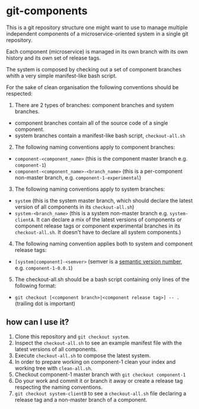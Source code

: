 # git-components

This is a git repository structure one might want to use to manage multiple
independent components of a microservice-oriented system in a single git repository.

Each component (microservice) is managed in its own branch with its own history and its own set of release tags.

The system is composed by checking out a set of component branches whith a very simple manifest-like bash script. 

For the sake of clean organisation the following conventions should be respected:

1. There are 2 types of branches: component branches and system branches.
 - component branches contain all of the source code of a single component.
 - system branches contain a manifest-like bash script, `checkout-all.sh`
2. The following naming conventions apply to component branches:
 - `component-<component_name>` (this is the component master branch e.g. `component-1`)
 - `component-<component_name>-<branch_name>` (this is a per-component non-master branch, e.g. `component-1-experimental`)
3. The following naming conventions apply to system branches:
 - `system` (this is the system master branch, which should declare the latest version of all components in its `checkout-all.sh`)
 - `system-<branch_name>` (this is a system non-master branch e.g. `system-clientA`. It can declare a mix of the latest versions of components or component release tags or component experimental branches in its `checkout-all.sh`. It doesn't have to declare all system components.)
 4. The following naming convention applies both to system and component release tags:
 - `[system|component]-<semver>` (semver is a [semantic version number](http://semver.org/), e.g. `component-1-0.0.1`)
5. The checkout-all.sh should be a bash script containing only lines of the following format:
 - `git checkout [<component branch>|<component release tag>] -- .` (trailing dot is important)
 
## how can I use it?

1. Clone this repository and `git checkout system`.
2. Inspect the `checkout-all.sh` to see an example manifest file with the latest versions of all components.
3. Execute `checkout-all.sh` to compose the latest system.
4. In order to prepare working on component-1 clean your index and working tree with `clean-all.sh`.
5. Checkout component-1 master branch with `git checkout component-1`
6. Do your work and commit it or branch it away or create a release tag respecting the naming conventions.
7. `git checkout system-clientB` to see a `checkout-all.sh` file declaring a release tag and a non-master branch of a component.

